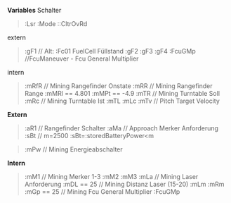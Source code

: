 **Variables**
Schalter
> :Lsr
> :Mode
> ::CltrOvRd

extern
> :gF1 // Alt: :Fc01 FuelCell Füllstand
> :gF2
> :gF3
> :gF4
> :FcuGMp //FcuManeuver - Fcu General Multiplier

intern
> :mRfR // Mining Rangefinder Onstate
> :mRR // Mining Rangefinder Range
> :mMRl == 4.801
> :mMPt == -4.9
> :mTR // Mining Turntable Soll
> :mRc // Mining Turntable Ist
> :mTL
> :mLc
> :mTv // Pitch Target Velocity

**Extern**
> :aR1 // Rangefinder Schalter
> :aMa // Approach Merker Anforderung
> :sBt // m=2500 :sBt=:storedBatteryPower<m

> :mPw // Mining Energieabschalter

**Intern**
> :mM1 // Mining Merker 1-3
> :mM2
> :mM3
> :mLa // Mining Laser Anforderung
> :mDL == 25 // Mining Distanz Laser (15-20)
> :mLm
> :mRm
> :mGp == 25 // Mining Fcu General Multiplier :FcuGMp